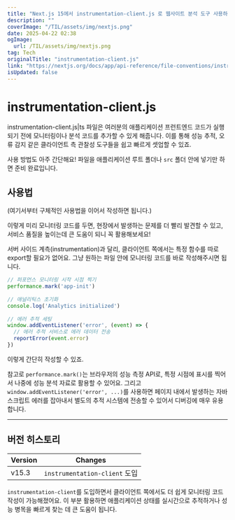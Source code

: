 ```yaml
---
title: "Next.js 15에서 instrumentation-client.js 로 웹사이트 분석 도구 사용하기₩"
description: ""
coverImage: "/TIL/assets/img/nextjs.png"
date: 2025-04-22 02:38
ogImage: 
  url: /TIL/assets/img/nextjs.png
tag: Tech
originalTitle: "instrumentation-client.js"
link: "https://nextjs.org/docs/app/api-reference/file-conventions/instrumentation-client"
isUpdated: false
---
```



# instrumentation-client.js

instrumentation-client.js|ts 파일은 여러분의 애플리케이션 프런트엔드 코드가 실행되기 전에 모니터링이나 분석 코드를 추가할 수 있게 해줍니다. 이를 통해 성능 추적, 오류 감지 같은 클라이언트 측 관찰성 도구들을 쉽고 빠르게 셋업할 수 있죠.

사용 방법도 아주 간단해요! 파일을 애플리케이션 루트 폴더나 `src` 폴더 안에 넣기만 하면 준비 완료입니다.

## 사용법

(여기서부터 구체적인 사용법을 이어서 작성하면 됩니다.)  

이렇게 미리 모니터링 코드를 두면, 현장에서 발생하는 문제를 더 빨리 발견할 수 있고, 서비스 품질을 높이는데 큰 도움이 되니 꼭 활용해보세요!

<!-- TIL 수평 -->
<ins class="adsbygoogle"
     style="display:block"
     data-ad-client="ca-pub-4877378276818686"
     data-ad-slot="1549334788"
     data-ad-format="auto"
     data-full-width-responsive="true"></ins>
<script>
(adsbygoogle = window.adsbygoogle || []).push({});
</script>

서버 사이드 계측(instrumentation)과 달리, 클라이언트 쪽에서는 특정 함수를 따로 export할 필요가 없어요. 그냥 원하는 파일 안에 모니터링 코드를 바로 작성해주시면 됩니다.

```js
// 퍼포먼스 모니터링 시작 시점 찍기
performance.mark('app-init')
 
// 애널리틱스 초기화
console.log('Analytics initialized')
 
// 에러 추적 세팅
window.addEventListener('error', (event) => {
  // 에러 추적 서비스로 에러 데이터 전송
  reportError(event.error)
})
```

이렇게 간단히 작성할 수 있죠. 

참고로 `performance.mark()`는 브라우저의 성능 측정 API로, 특정 시점에 표시를 찍어서 나중에 성능 분석 자료로 활용할 수 있어요. 그리고 `window.addEventListener('error', ...)`를 사용하면 페이지 내에서 발생하는 자바스크립트 에러를 잡아내서 별도의 추적 시스템에 전송할 수 있어서 디버깅에 매우 유용합니다.

---

## 버전 히스토리

| Version | Changes                         |
|---------|--------------------------------|
| v15.3   | `instrumentation-client` 도입  |

`instrumentation-client`를 도입하면서 클라이언트 쪽에서도 더 쉽게 모니터링 코드 작성이 가능해졌어요. 이 부분 활용하면 애플리케이션 상태를 실시간으로 추적하거나 성능 병목을 빠르게 찾는 데 큰 도움이 됩니다.